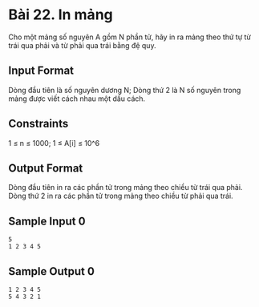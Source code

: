 # Bài 22. In mảng

Cho một mảng số nguyên A gồm N phần tử, hãy in ra mảng theo thứ tự từ trái qua phải và từ phải qua trái bằng đệ quy.

## Input Format
Dòng đầu tiên là số nguyên dương N; Dòng thứ 2 là N số nguyên trong mảng được viết cách nhau một dấu cách.

## Constraints
1 ≤ n ≤ 1000; 1 ≤ A[i] ≤ 10^6

## Output Format
Dòng đầu tiên in ra các phần tử trong mảng theo chiều từ trái qua phải. Dòng thứ 2 in ra các phần tử trong mảng theo chiều từ phải qua trái.

## Sample Input 0
```
5
1 2 3 4 5
```

## Sample Output 0
```
1 2 3 4 5
5 4 3 2 1
```